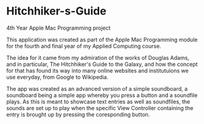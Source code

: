 # Hitchhiker-s-Guide
4th Year Apple Mac Programming project

This application was created as part of the Apple Mac Programming module for the fourth and final year of my Applied Computing course.

The idea for it came from my admiration of the works of Douglas Adams, and in particular, The Hitchhiker's Guide to the Galaxy, and how the concept for that has found its way into many online websites and institutuions we use everyday, from Google to Wikipedia.

The app was created as an advanced version of a simple soundboard, a soundboard being a simple app whereby you press a button and a soundfile plays. As this is meant to showcase text entries as well as soundfiles, the sounds are set up to play when the specific View Controller containing the entry is brought up by pressing the coresponding button.

